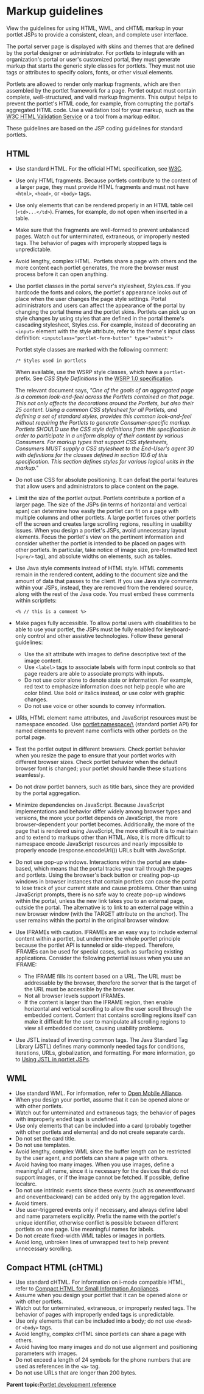 # Markup guidelines 

View the guidelines for using HTML, WML, and cHTML markup in your portlet JSPs to provide a consistent, clean, and complete user interface.

The portal server page is displayed with skins and themes that are defined by the portal designer or administrator. For portlets to integrate with an organization's portal or user's customized portal, they must generate markup that starts the generic style classes for portlets. They must not use tags or attributes to specify colors, fonts, or other visual elements.

Portlets are allowed to render only markup fragments, which are then assembled by the portlet framework for a page. Portlet output must contain complete, well-structured, and valid markup fragments. This output helps to prevent the portlet's HTML code, for example, from corrupting the portal's aggregated HTML code. Use a validation tool for your markup, such as the [W3C HTML Validation Service](http://validator.w3.org/) or a tool from a markup editor.

These guidelines are based on the JSP coding guidelines for standard portlets.

## HTML

-   Use standard HTML. For the official HTML specification, see [W3C](http://www.w3.org).
-   Use only HTML fragments. Because portlets contribute to the content of a larger page, they must provide HTML fragments and must not have `<html>`, `<head>`, or `<body>` tags.
-   Use only elements that can be rendered properly in an HTML table cell \(`<td>...</td>`\). Frames, for example, do not open when inserted in a table.
-   Make sure that the fragments are well-formed to prevent unbalanced pages. Watch out for unterminated, extraneous, or improperly nested tags. The behavior of pages with improperly stopped tags is unpredictable.
-   Avoid lengthy, complex HTML. Portlets share a page with others and the more content each portlet generates, the more the browser must process before it can open anything.
-   Use portlet classes in the portal server's stylesheet, Styles.css. If you hardcode the fonts and colors, the portlet's appearance looks out of place when the user changes the page style settings. Portal administrators and users can affect the appearance of the portal by changing the portal theme and the portlet skins. Portlets can pick up on style changes by using styles that are defined in the portal theme's cascading stylesheet, Styles.css. For example, instead of decorating an `<input>` element with the style attribute, refer to the theme's input class definition: `<inputclass="portlet-form-button" type="submit">`

    Portlet style classes are marked with the following comment:

    ```xmp
    /* Styles used in portlets
    ```

    When available, use the WSRP style classes, which have a `portlet-` prefix. See *CSS Style Definitions* in the [WSRP 1.0 specification](https://www.oasis-open.org/committees/).

    The relevant document says, *"One of the goals of an aggregated page is a common look-and-feel across the Portlets contained on that page. This not only affects the decorations around the Portlets, but also their 25 content. Using a common CSS stylesheet for all Portlets, and defining a set of standard styles, provides this common look-and-feel without requiring the Portlets to generate Consumer-specific markup. Portlets SHOULD use the CSS style definitions from this specification in order to participate in a uniform display of their content by various Consumers. For markup types that support CSS stylesheets, Consumers MUST supply a CSS stylesheet to the End-User's agent 30 with definitions for the classes defined in section 10.6 of this specification. This section defines styles for various logical units in the markup."*

-   Do not use CSS for absolute positioning. It can defeat the portal features that allow users and administrators to place content on the page.
-   Limit the size of the portlet output. Portlets contribute a portion of a larger page. The size of the JSPs \(in terms of horizontal and vertical span\) can determine how easily the portlet can fit on a page with multiple columns and other portlets. A large portlet forces other portlets off the screen and creates large scrolling regions, resulting in usability issues. When you design a portlet's JSPs, avoid unnecessary layout elements. Focus the portlet's view on the pertinent information and consider whether the portlet is intended to be placed on pages with other portlets. In particular, take notice of image size, pre-formatted text \(`<pre/>` tag\), and absolute widths on elements, such as tables.
-   Use Java style comments instead of HTML style. HTML comments remain in the rendered content, adding to the document size and the amount of data that passes to the client. If you use Java style comments within your JSPs, instead, they are removed from the rendered source, along with the rest of the Java code. You must embed these comments within scriptlets:

    ```xmp
    <% // this is a comment %>
    ```

-   Make pages fully accessible. To allow portal users with disabilities to be able to use your portlet, the JSPs must be fully enabled for keyboard-only control and other assistive technologies. Follow these general guidelines:
    -   Use the alt attribute with images to define descriptive text of the image content.
    -   Use `<label>` tags to associate labels with form input controls so that page readers are able to associate prompts with inputs.
    -   Do not use color alone to denote state or information. For example, red text to emphasize information does not help people who are color blind. Use bold or italics instead, or use color with graphic changes.
    -   Do not use voice or other sounds to convey information.
-   URIs, HTML element name attributes, and JavaScript resources must be namespace encoded. Use <portlet:namespace/\> \(standard portlet API\) for named elements to prevent name conflicts with other portlets on the portal page.
-   Test the portlet output in different browsers. Check portlet behavior when you resize the page to ensure that your portlet works with different browser sizes. Check portlet behavior when the default browser font is changed; your portlet should handle these situations seamlessly.
-   Do not draw portlet banners, such as title bars, since they are provided by the portal aggregation.
-   Minimize dependencies on JavaScript. Because JavaScript implementations and behavior differ widely among browser types and versions, the more your portlet depends on JavaScript, the more browser-dependent your portlet becomes. Additionally, the more of the page that is rendered using JavaScript, the more difficult it is to maintain and to extend to markups other than HTML. Also, it is more difficult to namespace encode JavaScript resources and nearly impossible to properly encode \(response.encodeUrl\(\)\) URLs built with JavaScript.
-   Do not use pop-up windows. Interactions within the portal are state-based, which means that the portal tracks your trail through the pages and portlets. Using the browser's back button or creating pop-up windows in browser instances that contain portlets can cause the portal to lose track of your current state and cause problems. Other than using JavaScript prompts, there is no safe way to create pop-up windows within the portal, unless the new link takes you to an external page, outside the portal. The alternative is to link to an external page within a new browser window \(with the TARGET attribute on the anchor\). The user remains within the portal in the original browser window.
-   Use IFRAMEs with caution. IFRAMEs are an easy way to include external content within a portlet, but undermine the whole portlet principle because the portlet API is tunneled or side-stepped. Therefore, IFRAMEs can be used for special cases, such as surfacing existing applications. Consider the following potential issues when you use an IFRAME:
    -   The IFRAME fills its content based on a URL. The URL must be addressable by the browser, therefore the server that is the target of the URL must be accessible by the browser.
    -   Not all browser levels support IFRAMEs.
    -   If the content is larger than the IFRAME region, then enable horizontal and vertical scrolling to allow the user scroll through the embedded content. Content that contains scrolling regions itself can make it difficult for the user to manipulate all scrolling regions to view all embedded content, causing usability problems.
-   Use JSTL instead of inventing common tags. The Java Standard Tag Library \(JSTL\) defines many commonly needed tags for conditions, iterations, URLs, globalization, and formatting. For more information, go to [Using JSTL in portlet JSPs](wpsbsoutput.md).

## WML

-   Use standard WML. For information, refer to [Open Mobile Alliance](https://omaspecworks.org).
-   When you design your portlet, assume that it can be opened alone or with other portlets.
-   Watch out for unterminated and extraneous tags; the behavior of pages with improperly ended tags is undefined.
-   Use only elements that can be included into a card \(probably together with other portlets and elements\) and do not create separate cards.
-   Do not set the card title.
-   Do not use templates.
-   Avoid lengthy, complex WML since the buffer length can be restricted by the user agent, and portlets can share a page with others.
-   Avoid having too many images. When you use images, define a meaningful alt name, since it is necessary for the devices that do not support images, or if the image cannot be fetched. If possible, define localsrc.
-   Do not use intrinsic events since these events \(such as oneventforward and oneventbackward\) can be added only by the aggregation level.
-   Avoid timers.
-   Use user-triggered events only if necessary, and always define label and name parameters explicitly. Prefix the name with the portlet's unique identifier, otherwise conflict is possible between different portlets on one page. Use meaningful names for labels.
-   Do not create fixed-width WML tables or images in portlets.
-   Avoid long, unbroken lines of unwrapped text to help prevent unnecessary scrolling.

## Compact HTML \(cHTML\)

-   Use standard cHTML. For information on i-mode compatible HTML, refer to [Compact HTML for Small Information Appliances](http://www.w3.org/TR/1998/NOTE-compactHTML-19980209/).
-   Assume when you design your portlet that it can be opened alone or with other portlets.
-   Watch out for unterminated, extraneous, or improperly nested tags. The behavior of pages with improperly ended tags is unpredictable.
-   Use only elements that can be included into a body; do not use `<head>` or `<body>` tags.
-   Avoid lengthy, complex cHTML since portlets can share a page with others.
-   Avoid having too many images and do not use alignment and positioning parameters with images.
-   Do not exceed a length of 24 symbols for the phone numbers that are used as references in the `<a>` tag.
-   Do not use URLs that are longer than 200 bytes.

**Parent topic:**[Portlet development reference ](../dev-portlet/wpsdevref.md)


